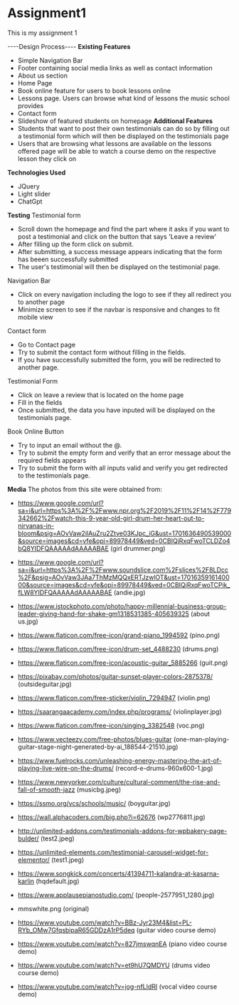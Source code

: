 # Assignment1

This is my assignment 1

----Design Process----
**Existing Features**

- Simple Navigation Bar
- Footer containing social media links as well as contact information
- About us section
- Home Page
- Book online feature for users to book lessons online
- Lessons page. Users can browse what kind of lessons the music school provides
- Contact form
- Slideshow of featured students on homepage
  **Additional Features**
- Students that want to post their own testimonials can do so by filling out a testimonial form which will then be displayed on the testimonials page
- Users that are browsing what lessons are available on the lessons offered page will be able to watch a course demo on the respective lesson they click on

**Technologies Used**

- JQuery
- Light slider
- ChatGpt

**Testing**
Testimonial form

- Scroll down the homepage and find the part where it asks if you want to post a testimonial and click on the button that says 'Leave a review'
- After filling up the form click on submit.
- After submitting, a success message appears indicating that the form has beeen successfully submitted
- The user's testimonial will then be displayed on the testimonial page.

Navigation Bar

- Click on every navigation including the logo to see if they all redirect you to another page
- Minimize screen to see if the navbar is responsive and changes to fit mobile view

Contact form

- Go to Contact page
- Try to submit the contact form without filling in the fields.
- If you have successfully submitted the form, you will be redirected to another page.

Testimonial Form

- Click on leave a review that is located on the home page
- Fill in the fields
- Once submitted, the data you have inputed will be displayed on the testimonials page.

Book Online Button

- Try to input an email without the @.
- Try to submit the empty form and verify that an error message about the required fields appears
- Try to submit the form with all inputs valid and verify you get redirected to the testimonials page.

**Media**
The photos from this site were obtained from:

- https://www.google.com/url?sa=i&url=https%3A%2F%2Fwww.npr.org%2F2019%2F11%2F14%2F779342662%2Fwatch-this-9-year-old-girl-drum-her-heart-out-to-nirvanas-in-bloom&psig=AOvVaw2ilAuZru2Ztve03KJpc_iG&ust=1701636490539000&source=images&cd=vfe&opi=89978449&ved=0CBIQjRxqFwoTCLDZo4bQ8YIDFQAAAAAdAAAAABAE (girl drummer.png)

- https://www.google.com/url?sa=i&url=https%3A%2F%2Fwww.soundslice.com%2Fslices%2F8LDcc%2F&psig=AOvVaw3JAa7ThMzMQQxERTJzwlOT&ust=1701635916140000&source=images&cd=vfe&opi=89978449&ved=0CBIQjRxqFwoTCPik_fLW8YIDFQAAAAAdAAAAABAE (andie.jpg)

- https://www.istockphoto.com/photo/happy-millennial-business-group-leader-giving-hand-for-shake-gm1318531385-405639325 (about us.jpg)

- https://www.flaticon.com/free-icon/grand-piano_1994592 (pino.png)

- https://www.flaticon.com/free-icon/drum-set_4488230 (drums.png)

- https://www.flaticon.com/free-icon/acoustic-guitar_5885266 (guit.png)

- https://pixabay.com/photos/guitar-sunset-player-colors-2875378/ (outsideguitar.jpg)

- https://www.flaticon.com/free-sticker/violin_7294947 (violin.png)

- https://saarangaacademy.com/index.php/programs/ (violinplayer.jpg)

- https://www.flaticon.com/free-icon/singing_3382548 (voc.png)

- https://www.vecteezy.com/free-photos/blues-guitar (one-man-playing-guitar-stage-night-generated-by-ai_188544-21510.jpg)

- https://www.fuelrocks.com/unleashing-energy-mastering-the-art-of-playing-live-wire-on-the-drums/ (record-e-drums-960x600-1.jpg)

- https://www.newyorker.com/culture/cultural-comment/the-rise-and-fall-of-smooth-jazz (musicbg.jpeg)

- https://ssmo.org/vcs/schools/music/ (boyguitar.jpg)

- https://wall.alphacoders.com/big.php?i=62676 (wp2776811.jpg)

- http://unlimited-addons.com/testimonials-addons-for-wpbakery-page-bulder/ (test2.jpeg)

- https://unlimited-elements.com/testimonial-carousel-widget-for-elementor/ (test1.jpeg)

- https://www.songkick.com/concerts/41394711-kalandra-at-kasarna-karlin (hqdefault.jpg)

- https://www.applausepianostudio.com/ (people-2577951_1280.jpg)

- mmswhite.png (original)

- https://www.youtube.com/watch?v=BBz-Jyr23M4&list=PL-RYb_OMw7GfqsbipaR65GDDzA1rP5deq (guitar video course demo)

- https://www.youtube.com/watch?v=827jmswqnEA (piano video course demo)

- https://www.youtube.com/watch?v=et9hU7QMDYU (drums video course demo)

- https://www.youtube.com/watch?v=jog-nfLldRI (vocal video course demo)

